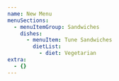 ```yaml
---
name: New Menu
menuSections:
  - menuItemGroup: Sandwiches
    dishes:
      - menuItem: Tune Sandwiches
        dietList:
          - diet: Vegetarian
extra:
  - {}
---
```

